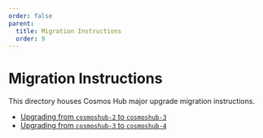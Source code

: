 ```yaml
---
order: false
parent:
  title: Migration Instructions
  order: 9
---
```

<!--
markdown-link-check-disable
-->

# Migration Instructions

This directory houses Cosmos Hub major upgrade migration instructions.

- [Upgrading from `cosmoshub-2` to `cosmoshub-3`](./cosmoshub-2/cosmoshub-2.md)
- [Upgrading from `cosmoshub-3` to `cosmoshub-4`](./cosmoshub-3/cosmoshub-3.md)
<!-- markdown-link-check-enable -->
